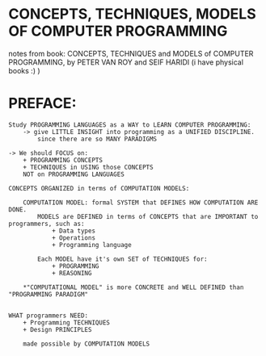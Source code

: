 # CONCEPTS, TECHNIQUES, MODELS OF COMPUTER PROGRAMMING 
notes from book: CONCEPTS, TECHNIQUES and MODELS of COMPUTER PROGRAMMING, by PETER VAN ROY and SEIF HARIDI 
(i have physical books :) ) 

# PREFACE: 
    Study PROGRAMMING LANGUAGES as a WAY to LEARN COMPUTER PROGRAMMING: 
        -> give LITTLE INSIGHT into programming as a UNIFIED DISCIPLINE. 
            since there are so MANY PARADIGMS 

    -> We should FOCUS on: 
        + PROGRAMMING CONCEPTS
        + TECHNIQUES in USING those CONCEPTS
        NOT on PROGRAMMING LANGUAGES

    CONCEPTS ORGANIZED in terms of COMPUTATION MODELS: 

        COMPUTATION MODEL: formal SYSTEM that DEFINES HOW COMPUTATION ARE DONE.
            MODELS are DEFINED in terms of CONCEPTS that are IMPORTANT to programmers, such as: 
                + Data types 
                + Operations
                + Programming language

            Each MODEL have it's own SET of TECHNIQUES for: 
                + PROGRAMMING 
                + REASONING 

        *"COMPUTATIONAL MODEL" is more CONCRETE and WELL DEFINED than "PROGRAMMING PARADIGM" 
        

    WHAT programmers NEED: 
        + Programming TECHNIQUES 
        + Design PRINCIPLES 

        made possible by COMPUTATION MODELS
    
